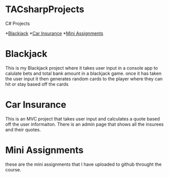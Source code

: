 # TACsharpProjects
C# Projects

*[Blackjack](https://github.com/ksalvo15/TACsharpProjects/tree/main/BlackJack)
*[Car Insurance](https://github.com/ksalvo15/TACsharpProjects/tree/main/CarInsurance/CarInsurance1)
*[Mini Assignments](https://github.com/ksalvo15/TACsharpProjects/tree/main/MiniAssignments)

# Blackjack
This is my Blackjack project where it takes user input in a console app to calulate bets and total bank amount in a blackjack game. once it has taken the user input it then generates random cards to the player where they can hit or stay based off the cards

# Car Insurance
This is an MVC project that takes user input and calculates a quote based off the user informaiton. There is an admin page that shows all the insurees and their quotes.

# Mini Assignments
these are the mini assignments that I have uploaded to github throught the course.

